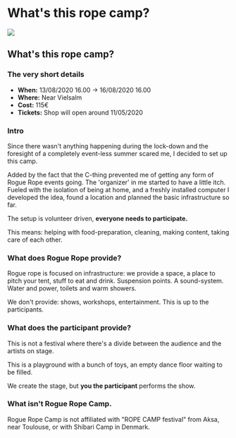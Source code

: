 
# What's this rope camp?

![](../assets/splash.png)

## What's this rope camp?

### The very short details

* **When:** 13/08/2020 16.00 -&gt; 16/08/2020 16.00
* **Where:** Near Vielsalm
* **Cost:** 115€ 
* **Tickets:** Shop will open around 11/05/2020

### Intro

Since there wasn't anything happening during the lock-down and the foresight of a completely event-less summer scared me, I decided to set up this camp.

Added by the fact that the C-thing prevented me of getting any form of Rogue Rope events going. The 'organizer' in me started to have a little itch. Fueled with the isolation of being at home, and a freshly installed computer I developed the idea, found a location and planned the basic infrastructure so far.

The setup is volunteer driven, **everyone needs to participate.**

This means: helping with food-preparation, cleaning, making content, taking care of each other.

### What does Rogue Rope provide?

Rogue rope is focused on infrastructure: we provide a space, a place to pitch your tent, stuff to eat and drink. Suspension points. A sound-system. Water and power, toilets and warm showers.

We don't provide: shows, workshops, entertainment. This is up to the participants.

### What does the participant provide?

This is not a festival where there's a divide between the audience and the artists on stage.

This is a playground with a bunch of toys, an empty dance floor waiting to be filled.

We create the stage, but **you the participant** performs the show.

### What isn't Rogue Rope Camp.

Rogue Rope Camp is not affiliated with "ROPE CAMP festival" from Aksa, near Toulouse, or with Shibari Camp in Denmark.

